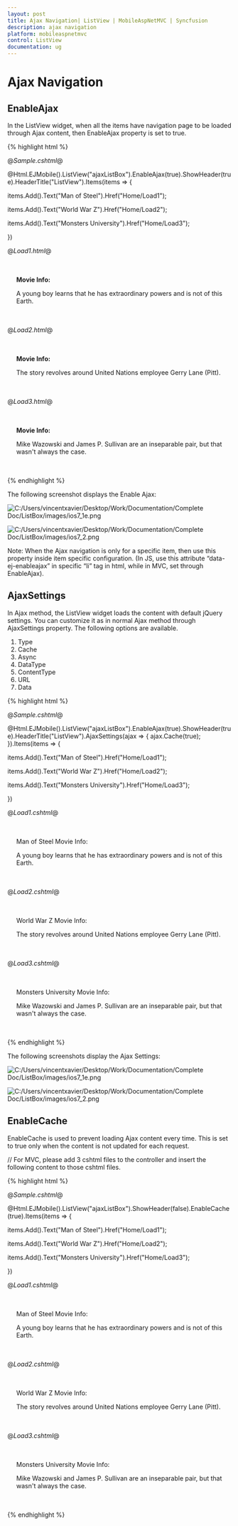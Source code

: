 ```yaml
---
layout: post
title: Ajax Navigation| ListView | MobileAspNetMVC | Syncfusion
description: ajax navigation
platform: mobileaspnetmvc
control: ListView
documentation: ug
---
```


# Ajax Navigation

## EnableAjax

In the ListView widget, when all the items have navigation page to be loaded through Ajax content, then EnableAjax property is set to true. 


{% highlight html %}

@*Sample.cshtml*@

@Html.EJMobile().ListView("ajaxListBox").EnableAjax(true).ShowHeader(true).HeaderTitle("ListView").Items(items => {

items.Add().Text("Man of Steel").Href("Home/Load1");

items.Add().Text("World War Z").Href("Home/Load2");

items.Add().Text("Monsters University").Href("Home/Load3");

})

<style>

.listrightdiv

{

padding:20px;

}

</style>



@*Load1.html*@

<div class="listrightdiv">      

<span class="subtitlestyle"><b>Movie Info:</b></span>

<div class="subtitlestyle">

A young boy learns that he has extraordinary powers and is not of this Earth.

</div>

</div>



@*Load2.html*@

<div class="listrightdiv">

<span class="subtitlestyle"><b>Movie Info:</b></span>

<div class="subtitlestyle">

The story revolves around United Nations employee Gerry Lane (Pitt).

</div>

</div>



@*Load3.html*@

<div class="listrightdiv">

<span class="subtitlestyle"><b>Movie Info:</b></span>

<div class="subtitlestyle">

Mike Wazowski and James P. Sullivan are an inseparable pair, but that wasn't always the case.

</div>

</div>

{% endhighlight %}


The following screenshot displays the Enable Ajax:

![C:/Users/vincentxavier/Desktop/Work/Documentation/Complete Doc/ListBox/images/ios7_1e.png](Ajax-Navigation_images/Ajax-Navigation_img1.png)



![C:/Users/vincentxavier/Desktop/Work/Documentation/Complete Doc/ListBox/images/ios7_2.png](Ajax-Navigation_images/Ajax-Navigation_img2.png)



Note: When the Ajax navigation is only for a specific item, then use this property inside item specific configuration. (In JS, use this attribute “data-ej-enableajax” in specific “li” tag in html, while in MVC, set through EnableAjax).

## AjaxSettings

In Ajax method, the ListView widget loads the content with default jQuery settings. You can customize it as in normal Ajax method through AjaxSettings property. The following options are available.

1. Type
2. Cache
3. Async
4. DataType
5. ContentType
6. URL
7. Data


{% highlight html %}

@*Sample.cshtml*@

@Html.EJMobile().ListView("ajaxListBox").EnableAjax(true).ShowHeader(true).HeaderTitle("ListView").AjaxSettings(ajax => { ajax.Cache(true); }).Items(items => {

items.Add().Text("Man of Steel").Href("Home/Load1");

items.Add().Text("World War Z").Href("Home/Load2");

items.Add().Text("Monsters University").Href("Home/Load3");

})



@*Load1.cshtml*@

<div class="listrightdiv">

<span class="templatetext">Man of Steel</span> <span class="subtitlestyle">Movie Info:</span>

<div class="subtitlestyle">

A young boy learns that he has extraordinary powers and is not of this Earth.

</div>

</div>



@*Load2.cshtml*@

<div class="listrightdiv">

<span class="templatetext">World War Z</span> <span class="subtitlestyle">Movie Info:</span>

<div class="subtitlestyle">

The story revolves around United Nations employee Gerry Lane (Pitt).

</div>

</div>



@*Load3.cshtml*@

<div class="listrightdiv">

<span class="templatetext">Monsters University</span> <span class="subtitlestyle">Movie Info:</span>

<div class="subtitlestyle">

Mike Wazowski and James P. Sullivan are an inseparable pair, but that wasn't always the case.

</div>

</div>

{% endhighlight %}


The following screenshots display the Ajax Settings:

![C:/Users/vincentxavier/Desktop/Work/Documentation/Complete Doc/ListBox/images/ios7_1e.png](Ajax-Navigation_images/Ajax-Navigation_img3.png)



![C:/Users/vincentxavier/Desktop/Work/Documentation/Complete Doc/ListBox/images/ios7_2.png](Ajax-Navigation_images/Ajax-Navigation_img4.png)



## EnableCache

EnableCache is used to prevent loading Ajax content every time. This is set to true only when the content is not updated for each request.


// For MVC, please add 3 cshtml files to the controller and insert the following content to those cshtml files.


{% highlight html %}

@*Sample.cshtml*@

@Html.EJMobile().ListView("ajaxListBox").ShowHeader(false).EnableCache(true).Items(items => {

items.Add().Text("Man of Steel").Href("Home/Load1");

items.Add().Text("World War Z").Href("Home/Load2");

items.Add().Text("Monsters University").Href("Home/Load3");

})


@*Load1.cshtml*@

<div class="listrightdiv">

<span class="templatetext">Man of Steel</span> <span class="subtitlestyle">Movie Info:</span>

<div class="subtitlestyle">

A young boy learns that he has extraordinary powers and is not of this Earth.

</div>

</div>



@*Load2.cshtml*@

<div class="listrightdiv">

<span class="templatetext">World War Z</span> <span class="subtitlestyle">Movie Info:</span>

<div class="subtitlestyle">

The story revolves around United Nations employee Gerry Lane (Pitt).

</div>

</div>


@*Load3.cshtml*@

<div class="listrightdiv">

<span class="templatetext">Monsters University</span> <span class="subtitlestyle">Movie Info:</span>

<div class="subtitlestyle">

Mike Wazowski and James P. Sullivan are an inseparable pair, but that wasn't always the case.

</div>

</div>

{% endhighlight %}

